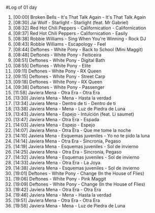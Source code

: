 #Log of 01 day

1. [00:00] Broken Bells - It's That Talk Again - It's That Talk Again
1. [08:30] Jai Wolf - Starlight - Starlight (feat. Mr Gabriel)
1. [08:32] Red Hot Chili Peppers - Californication - Californication
1. [08:37] Red Hot Chili Peppers - Californication - Easily
1. [08:38] Robbie Williams - Sing When You're Winning - Rock DJ
1. [08:43] Robbie Williams - Escapology - Feel
1. [08:44] Deftones - White Pony - Back to School (Mini Maggit)
1. [08:48] Deftones - White Pony - Feiticeira
1. [08:51] Deftones - White Pony - Digital Bath
1. [08:55] Deftones - White Pony - Elite
1. [09:11] Deftones - White Pony - RX Queen
1. [09:15] Deftones - White Pony - Street Carp
1. [09:18] Deftones - White Pony - RX Queen
1. [09:38] Deftones - White Pony - Passenger
1. [11:58] Javiera Mena - Otra Era - Otra Era
1. [13:30] Javiera Mena - Mena - Hasta la verdad
1. [13:34] Javiera Mena - Dentro de ti - Dentro de ti
1. [13:38] Javiera Mena - Mena - Luz de Piedra de Luna
1. [13:43] Javiera Mena - Espejo - Intuición (feat. Li saumet)
1. [13:47] Javiera Mena - Otra Era - Espada
1. [14:03] Javiera Mena - Espejo - Espejo
1. [14:07] Javiera Mena - Otra Era - Que me tome la noche
1. [14:10] Javiera Mena - Esquemas juveniles - Yo no te pido la luna
1. [14:14] Javiera Mena - Otra Era - Sincronía, Pegaso
1. [14:19] Javiera Mena - Esquemas juveniles - Sol de invierno
1. [14:25] Javiera Mena - Otra Era - Sincronía, Pegaso
1. [14:32] Javiera Mena - Esquemas juveniles - Sol de invierno
1. [14:33] Javiera Mena - Otra Era - La Joya
1. [14:38] Javiera Mena - Esquemas juveniles - Sol de invierno
1. [19:01] Deftones - White Pony - Change (In the House of Flies)
1. [19:06] Deftones - White Pony - Pink Maggit
1. [19:09] Deftones - White Pony - Change (In the House of Flies)
1. [19:42] Javiera Mena - Otra Era - Otra Era
1. [19:46] Javiera Mena - Mena - Hasta la verdad
1. [19:51] Javiera Mena - Otra Era - Otra Era
1. [19:58] Javiera Mena - Mena - Luz de Piedra de Luna
